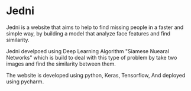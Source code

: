 # Jedni
Jedni is a website that aims to help to find missing people in a faster and simple way, by building a model that analyze face features and find similarity. 

Jedni develpoed using Deep Learning Algorithm "Siamese Nuearal Networks"
which is build to deal with this type of problem by take two images and find the similarity between them. 

The website is developed using python, Keras, Tensorflow, And deployed using pycharm.
